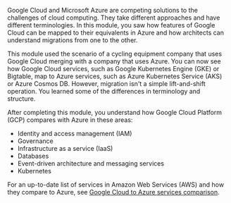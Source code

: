 Google Cloud and Microsoft Azure are competing solutions to the challenges of cloud computing. They take different approaches and have different terminologies. In this module, you saw how features of Google Cloud can be mapped to their equivalents in Azure and how architects can understand migrations from one to the other.

This module used the scenario of a cycling equipment company that uses Google Cloud merging with a company that uses Azure. You can now see how Google Cloud services, such as Google Kubernetes Engine (GKE) or Bigtable, map to Azure services, such as Azure Kubernetes Service (AKS) or Azure Cosmos DB. However, migration isn't a simple lift-and-shift operation. You learned some of the differences in terminology and structure.

After completing this module, you understand how Google Cloud Platform (GCP) compares with Azure in these areas:

- Identity and access management (IAM)
- Governance
- Infrastructure as a service (IaaS)
- Databases
- Event-driven architecture and messaging services
- Kubernetes

For an up-to-date list of services in Amazon Web Services (AWS) and how they compare to Azure, see [Google Cloud to Azure services comparison](/azure/architecture/gcp-professional/services).
